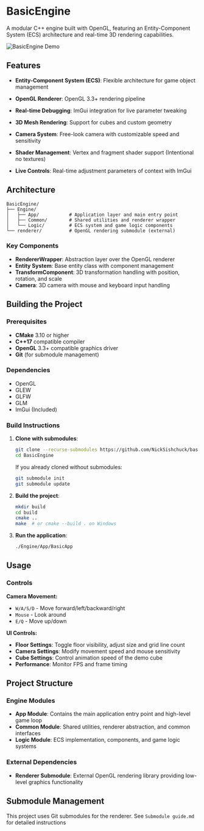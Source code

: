 # BasicEngine

A modular C++ engine built with OpenGL, featuring an Entity-Component System (ECS) architecture and real-time 3D rendering capabilities.

![BasicEngine Demo](https://github.com/user-attachments/assets/36247493-b3ef-4d7f-8cf6-ecc260bd7849)

## Features

- **Entity-Component System (ECS)**: Flexible architecture for game object management
- **OpenGL Renderer**: OpenGL 3.3+ rendering pipeline
- **Real-time Debugging**: ImGui integration for live parameter tweaking

- **3D Mesh Rendering**: Support for cubes and custom geometry
- **Camera System**: Free-look camera with customizable speed and sensitivity
- **Shader Management**: Vertex and fragment shader support (Intentional no textures)
- **Live Controls**: Real-time adjustment parameters of context with ImGui

## Architecture

```
BasicEngine/
├── Engine/
│   ├── App/           # Application layer and main entry point
│   ├── Common/        # Shared utilities and renderer wrapper
│   └── Logic/         # ECS system and game logic components
└── renderer/          # OpenGL rendering submodule (external)
```

### Key Components

- **RendererWrapper**: Abstraction layer over the OpenGL renderer
- **Entity System**: Base entity class with component management
- **TransformComponent**: 3D transformation handling with position, rotation, and scale
- **Camera**: 3D camera with mouse and keyboard input handling

## Building the Project

### Prerequisites

- **CMake** 3.10 or higher
- **C++17** compatible compiler
- **OpenGL** 3.3+ compatible graphics driver
- **Git** (for submodule management)

### Dependencies
- OpenGL
- GLEW
- GLFW
- GLM
- ImGui (Included)

### Build Instructions

1. **Clone with submodules**:
   ```bash
   git clone --recurse-submodules https://github.com/NickSishchuck/basic-engine
   cd BasicEngine
   ```

   If you already cloned without submodules:
   ```bash
   git submodule init
   git submodule update
   ```

2. **Build the project**:
   ```bash
   mkdir build
   cd build
   cmake ..
   make  # or cmake --build . on Windows
   ```

3. **Run the application**:
   ```bash
   ./Engine/App/BasicApp
   ```

## Usage

### Controls

**Camera Movement:**
- `W/A/S/D` - Move forward/left/backward/right
- `Mouse` - Look around
- `E/Q` - Move up/down

**UI Controls:**
- **Floor Settings**: Toggle floor visibility, adjust size and grid line count
- **Camera Settings**: Modify movement speed and mouse sensitivity
- **Cube Settings**: Control animation speed of the demo cube
- **Performance**: Monitor FPS and frame timing


## Project Structure

### Engine Modules

- **App Module**: Contains the main application entry point and high-level game loop
- **Common Module**: Shared utilities, renderer abstraction, and common interfaces
- **Logic Module**: ECS implementation, components, and game logic systems

### External Dependencies

- **Renderer Submodule**: External OpenGL rendering library providing low-level graphics functionality

## Submodule Management

This project uses Git submodules for the renderer. See `Submodule guide.md` for detailed instructions
